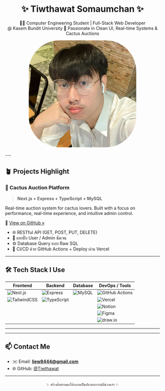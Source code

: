 <h1 align="center">✨ Tiwthawat Somaumchan ✨</h1>
<p align="center">
  👨‍💻 Computer Engineering Student | Full-Stack Web Developer <br/>
   @ Kasem Bundit University  
  💼 Passionate in Clean UI, Real-time Systems & Cactus Auctions
</p>
<p align="center">
  <img src="สกรีนช็อต 2024-04-25 182635.png" alt="Tiwthawat's profile photo" width="350" style="border-radius: 100px;" />
</p>
---

## 🪴 Projects Highlight

### 🌵 Cactus Auction Platform  
> **Next.js + Express + TypeScript + MySQL**

Real-time auction system for cactus lovers. Built with a focus on performance, real-time experience, and intuitive admin control.

🔗 [View on GitHub »](https://github.com/Tiwthawat/project_cactus_final)

- 🌐 RESTful API (GET, POST, PUT, DELETE)
- 🧠 แยกฝั่ง User / Admin ชัดเจน
- ⚙️ Database Query แบบ Raw SQL
- 🚀 CI/CD ด้วย GitHub Actions + Deploy ผ่าน Vercel
---

## 🛠 Tech Stack I Use
| Frontend | Backend | Database | DevOps / Tools |
|----------|---------|----------|----------------|
| ![Next.js](https://img.shields.io/badge/Next.js-000?style=for-the-badge&logo=nextdotjs) | ![Express](https://img.shields.io/badge/Express.js-404D59?style=for-the-badge) | ![MySQL](https://img.shields.io/badge/MySQL-00758F?style=for-the-badge&logo=mysql&logoColor=white) | ![GitHub Actions](https://img.shields.io/badge/GitHub%20Actions-2088FF?style=for-the-badge&logo=githubactions) |
| ![TailwindCSS](https://img.shields.io/badge/TailwindCSS-06B6D4?style=for-the-badge&logo=tailwindcss) | ![TypeScript](https://img.shields.io/badge/TypeScript-3178C6?style=for-the-badge&logo=typescript) |  | ![Vercel](https://img.shields.io/badge/Vercel-000?style=for-the-badge&logo=vercel) |
|  |  |  | ![Notion](https://img.shields.io/badge/Notion-000?style=for-the-badge&logo=notion&logoColor=white) |
|  |  |  | ![Figma](https://img.shields.io/badge/Figma-F24E1E?style=for-the-badge&logo=figma&logoColor=white) |
|  |  |  | ![draw.io](https://img.shields.io/badge/draw.io-F08705?style=for-the-badge&logo=diagramsdotnet&logoColor=white) |

---
---

## 📫 Contact Me

- ✉️ Email: **liew8444@gmail.com**
- 🌐 GitHub: [@Tiwthawat](https://github.com/Tiwthawat)

---

<p align="center">
  <sub>✨ สร้างสิ่งธรรมดาให้กลายเป็นประสบการณ์ที่น่าจดจำ ✨</sub>
</p>
